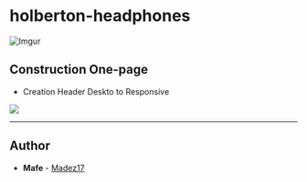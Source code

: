 # holberton-headphones

![Imgur](https://i.imgur.com/rZqFnbB.png)

## Construction One-page

- Creation Header Deskto to Responsive

![](Responsive.gif)


---

## Author
* **Mafe** - [Madez17](https://github.com/Madez17)